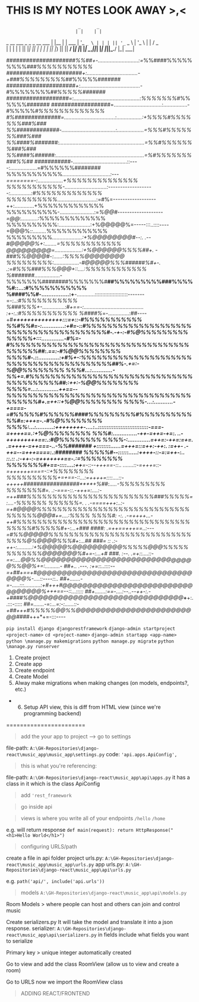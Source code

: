 # THIS IS MY NOTES LOOK AWAY >,<



                               _      _       
                              | |    | |      
  _ __ ___   _   _  _ __ ___  | |__  | |  ___ 
 | '_ ` _ \ | | | || '_ ` _ \ | '_ \ | | / _ \
 | | | | | || |_| || | | | | || |_) || ||  __/
 |_| |_| |_| \__,_||_| |_| |_||_.__/ |_| \___|
                                              

#########*####*#*#######%%##+-...........................:=*%%####%%%%%%%%%*###%%%%%%%%%%%
#########*######*########+:..................................-+###%%%%%%%%%*##%%%%%#######
#########*############+:........................................-*#%%%%%%%%*##%%%%%#######
###################*=:............................................:*%%%%%%%*#%%%%%%#######
##################=................................:................-#%%%%%*#%%%%%%%%%%%%%
#%##############=..................................:.................:+%%%%#%%%%%%%###%###
%%#############-....................................:..................=%%%#%%%%%%%###%###
%%####%#######:.........................................................=%%#%%%%%%%###%###
%%####%######:...........................................................=%#%%%%%%%###%%##
###########*-....................................::----:..................=#%%%%%%########
%%%%%%%%%%%*................................:---========-:.................+%%%%%%%%%%%%%%
%%%%%%%%%%%-............................:-------------------:..............:#%%%%%%%%%%%%%
%%%%%%%%%%*..........................:=#%=------------------++:.............+%%%%%%%%%%%%%
%%%%%%%%%%-.......................:=*%@@#-------------------=@@*:...........:%%%%%%%%%%%%%
%%%%%%%%%%:.....................:+%@@@@@%=-----:::..::::----+@@@%*::.........*%%%%%%%%%%%%
%%%%%%%%%*....................:+%@@@@@@@@#--:.           .--#@@@@@%+:........=%%%%%%%%%%%%
@@@@@@@@@=..................:+%@@@@@@%%%%##+.             -###%%@@@@#-:......:%%%%@@@@@@@@
%%%%%%%%%:.................-#@@@@@%%%######%#+-.      .:=#%%%###%%%@@@+::....:%%%%%%%%%%%%
%#######*.................-%%%%%%%########%%%%%%%#**##%%%%%%%%%###%%%%%#::...:#%%%%%%%%%%%
%####%%#-................:+**-............::::::::::::::::::::::-------=*-:..:#%%%%%%%%%%%
%###%%%+-...............:#+==-:........................................ :+-:.:#%%%%%%%%%%%
%####%*=-..............:##----+#************************++++++++++++++:::=+::-#%%%%%%%%%%%
%%#%%#=-:.............:+#=-::#%%%%%%%%%%%%%%%%%%%%%%%%%%%%%%%%%%%%%%%#*-.-+-:-#%@%%%%%%%%%
%%%%%+:::.............-#%=- #%%%%%%%%%%%%%%%%%%%%%%%%%%%%%%%%%%%%%%%%##*:.==:-#%@@%%%%%%%%
%%%%#-.::............:+#%+-:%%%%%%%%%%%%%%%%%%%%%%%%%%%%%%%%%%%%%%%%%##%-.+=:-*%@@%%%%%%%%
%%%#*...:............-*%%+=.#%%%%%%%%%%%%%%%%%%%%%%%%%%%%%%%%%%%%%%%%%##::++:-*%@@%%%%%%%%
%%%%=...:............+**+==--%%%%%%%%%%%%%%%%%%%%%%%%%%%%%%%%%%%%%%%%%#+.=++::+%@@%%%%%%%%
%%%%-...:...........-**+====-=#%%%%%#%%%%%%####%%%%%%%%%#%%%%%%%%%%%%#=:+++=-.-#%@%%%%%%%%
%%%%:...:..........:++++++++-....:..:::::::::::::::::::::::::::::-===-=++++==.:+%@%%%%%%%%
%%%#:..............-++-=++=-+=:.                               ..-+++++++++==:.:#@%%%%%%%%
%%%%-:.............=++=:-++=:=+=.                              .=++++-=+*+===-..-%%#######
****+::::::::......=+++=::=++:-++:.           :=++-          .-++*=--=++*+====:.:*########
%%%%%#--::::::.....:+*+++-::-=:=+*+-:..       ::.::      .:-+**+-:-=+*++++++==-.:=%%%%%%%%
%%%%%%%#+==-::::....:+*+**=-::--*+++==-::..   .......::-=++*+=::-=++*+++*+====-::+%%%%%%%%
%%%%%%%%%%+=+==-::...:=++*++=::::....::-+++++**#################****+**%##:.....-%%%%%%%%%
%%%%%%%#=.  .:-===-::.-+*++=:....:-=++*###%%%%%%%%%%%%%%%%%%%%%%%%%###%%%%%*=:....-*%%%%%%
%%%%%%=.     .  .-====++*+:..:-=+#@@@@%%%%%%%%%%%%%%%%%%%%%%%%%%%%%%%%%%%%@@@#+=....:*%%%%
%%%%#:       -:.  .-=++++...-++*#%%%%%%%%%%%%%%%%%%%%%%%%%%%%%%%%%%%%%%%#%%%%%#*+-:...+###
####:        .=++==+++==..:---=#%%@@@@@%%%%%%%%%%%%%%%%%%%%%%%%%%%%%%%%@%@@@@%%%#*+:...*##
###=    ::     .:-++-:..........:+%@@@@@%@@@@@@@@@@%%%%%@@@%%%%%%%%%%%%@@@@@@@%#*+=-:...+#
###.    :--.    .=+::....::-==:....*@@%%@@@@@@@@@@@@@@@@@@@@@@@@@@@@@@@%%@@%+=:..........-
##+..   .---.   :+=::..::::--=+##+==+#@@@@@@@@@@@@@@@@@@@@@@@@@@@@@@@@@@@%*-....::----::..
##+.......-=-.....:::...........:+#+++#@@@@@@@@@@@@@@@@@@@@@@@@@@@@@@@@@%+++==--::...:::::
##+.......:==-....:--..--+***+-:.-+####%@@@@@@@@@@@@@@@@@@@@@@@@@@@@@@@***+**+:..:::-:::::
##*=.......-=:...=:-:......::-+##+++#%%%%%@@%%@@@@@@@@@@@@@@@@@@@@@@@@@####*+++*+=-:::----




`pip install django djangorestframework`
`django-admin startproject <project-name>`
`cd <project-name>`
`django-admin startapp <app-name>`
`python \manage.py makemigrations`
`python manage.py migrate`
`python \manage.py runserver`


1. Create project
2. Create app
3. Create endpoint
4. Create Model
5. Alway make migrations when making changes (on models, endpoints?, etc.)
* 6. Setup API view, this is diff from HTML view (since we're programming backend)


=======================

> add the your app to project --> go to settings

file-path: `A:\GH-Repositories\django-react\music_app\music_app\settings.py`
code: `'api.apps.ApiConfig',`

> this is what you're referencing: 

file-path: `A:\GH-Repositories\django-react\music_app\api\apps.py`
it has a class in it which is the class ApiConfig

> add `'rest_framework`

> go inside api

> views is where you write all of your endpoints
`/hello`
`/home`

e.g. will return response
`def main(request):
return HttpResponse("<h1>Hello World</h1>")`

> configuring URLS/path

create a file in api folder
project urls.py: `A:\GH-Repositories\django-react\music_app\music_app\urls.py`
app urls.py: `A:\GH-Repositories\django-react\music_app\api\urls.py`

e.g. `path('api/', include('api.urls'))`

> models
`A:\GH-Repositories\django-react\music_app\api\models.py`

Room Models > where people can host and others can join and control music

Create serializers.py 
It will take the model and translate it into a json response.
serializer: `A:\GH-Repositories\django-react\music_app\api\serializers.py`
in fields include what fields you want to serialize

Primary key > unique integer automatically created 

Go to view and add the class RoomView (allow us to view and create a room)

Go to URLS
now we import the RoomView class


> ADDING REACT/FRONTEND

